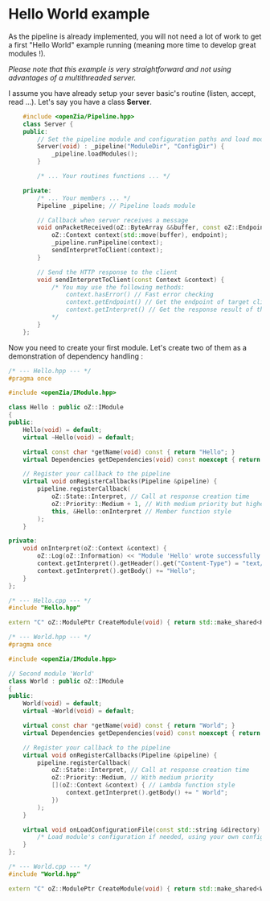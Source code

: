 # Hello World example
As the pipeline is already implemented, you will not need a lot of work to get a first "Hello World" example running (meaning more time to develop great modules !).

*Please note that this example is very straightforward and not using advantages of a multithreaded server.*

I assume you have already setup your sever basic's routine (listen, accept, read ...).
Let's say you have a class **Server**.
```C++
	#include <openZia/Pipeline.hpp>
	class Server {
	public:
		// Set the pipeline module and configuration paths and load modules
		Server(void) : _pipeline("ModuleDir", "ConfigDir") {
			_pipeline.loadModules();
		}

		/* ... Your routines functions ... */

	private:
		/* ... Your members ... */
		Pipeline _pipeline; // Pipeline loads module

		// Callback when server receives a message
		void onPacketReceived(oZ::ByteArray &&buffer, const oZ::Endpoint endpoint) {
			oZ::Context context(std::move(buffer), endpoint);
			_pipeline.runPipeline(context);
			sendInterpretToClient(context);
		}

		// Send the HTTP response to the client
		void sendInterpretToClient(const Context &context) {
			/* You may use the following methods:
				context.hasError() // Fast error checking
				context.getEndpoint() // Get the endpoint of target client
				context.getInterpret() // Get the response result of the pipeline
			*/
		}
	};
```

Now you need to create your first module. Let's create two of them as a demonstration of dependency handling :
```C++
/* --- Hello.hpp --- */
#pragma once

#include <openZia/IModule.hpp>

class Hello : public oZ::IModule
{
public:
	Hello(void) = default;
	virtual ~Hello(void) = default;

	virtual const char *getName(void) const { return "Hello"; }
	virtual Dependencies getDependencies(void) const noexcept { return { "World" }; }

	// Register your callback to the pipeline
	virtual void onRegisterCallbacks(Pipeline &pipeline) {
		pipeline.registerCallback(
			oZ::State::Interpret, // Call at response creation time
			oZ::Priority::Medium + 1, // With medium priority but higher than 'World' module
			this, &Hello::onInterpret // Member function style
		);
	}

private:
	void onInterpret(oZ::Context &context) {
		oZ::Log(oZ::Information) << "Module 'Hello' wrote successfully its message";
		context.getInterpret().getHeader().get("Content-Type") = "text/plain";
		context.getInterpret().getBody() += "Hello";
	}
};

/* --- Hello.cpp --- */
#include "Hello.hpp"

extern "C" oZ::ModulePtr CreateModule(void) { return std::make_shared<Hello>(); }
```

```C++
/* --- World.hpp --- */
#pragma once

#include <openZia/IModule.hpp>

// Second module 'World'
class World : public oZ::IModule
{
public:
	World(void) = default;
	virtual ~World(void) = default;

	virtual const char *getName(void) const { return "World"; }
	virtual Dependencies getDependencies(void) const noexcept { return { "Hello" }; }

	// Register your callback to the pipeline
	virtual void onRegisterCallbacks(Pipeline &pipeline) {
		pipeline.registerCallback(
			oZ::State::Interpret, // Call at response creation time
			oZ::Priority::Medium, // With medium priority
			[](oZ::Context &context) { // Lambda function style
				context.getInterpret().getBody() += " World";
			})
		);
	}

	virtual void onLoadConfigurationFile(const std::string &directory) {
		/* Load module's configuration if needed, using your own configuration loader */
	}
};

/* --- World.cpp --- */
#include "World.hpp"

extern "C" oZ::ModulePtr CreateModule(void) { return std::make_shared<World>(); }
```